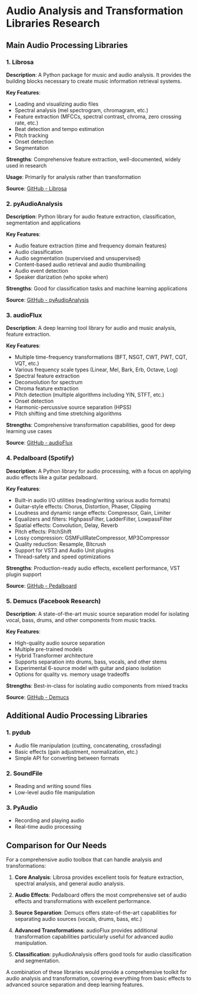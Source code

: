 # Audio Analysis and Transformation Libraries Research

## Main Audio Processing Libraries

### 1. Librosa
**Description**: A Python package for music and audio analysis. It provides the building blocks necessary to create music information retrieval systems.

**Key Features**:
- Loading and visualizing audio files
- Spectral analysis (mel spectrogram, chromagram, etc.)
- Feature extraction (MFCCs, spectral contrast, chroma, zero crossing rate, etc.)
- Beat detection and tempo estimation
- Pitch tracking
- Onset detection
- Segmentation

**Strengths**: Comprehensive feature extraction, well-documented, widely used in research

**Usage**: Primarily for analysis rather than transformation

**Source**: [GitHub - Librosa](https://librosa.org/doc/)

### 2. pyAudioAnalysis
**Description**: Python library for audio feature extraction, classification, segmentation and applications

**Key Features**:
- Audio feature extraction (time and frequency domain features)
- Audio classification 
- Audio segmentation (supervised and unsupervised)
- Content-based audio retrieval and audio thumbnailing
- Audio event detection
- Speaker diarization (who spoke when)

**Strengths**: Good for classification tasks and machine learning applications

**Source**: [GitHub - pyAudioAnalysis](https://github.com/tyiannak/pyAudioAnalysis)

### 3. audioFlux
**Description**: A deep learning tool library for audio and music analysis, feature extraction.

**Key Features**:
- Multiple time-frequency transformations (BFT, NSGT, CWT, PWT, CQT, VQT, etc.)
- Various frequency scale types (Linear, Mel, Bark, Erb, Octave, Log)
- Spectral feature extraction
- Deconvolution for spectrum
- Chroma feature extraction
- Pitch detection (multiple algorithms including YIN, STFT, etc.)
- Onset detection
- Harmonic-percussive source separation (HPSS)
- Pitch shifting and time stretching algorithms

**Strengths**: Comprehensive transformation capabilities, good for deep learning use cases

**Source**: [GitHub - audioFlux](https://github.com/libAudioFlux/audioFlux)

### 4. Pedalboard (Spotify)
**Description**: A Python library for audio processing, with a focus on applying audio effects like a guitar pedalboard.

**Key Features**:
- Built-in audio I/O utilities (reading/writing various audio formats)
- Guitar-style effects: Chorus, Distortion, Phaser, Clipping
- Loudness and dynamic range effects: Compressor, Gain, Limiter
- Equalizers and filters: HighpassFilter, LadderFilter, LowpassFilter
- Spatial effects: Convolution, Delay, Reverb
- Pitch effects: PitchShift
- Lossy compression: GSMFullRateCompressor, MP3Compressor
- Quality reduction: Resample, Bitcrush
- Support for VST3 and Audio Unit plugins
- Thread-safety and speed optimizations

**Strengths**: Production-ready audio effects, excellent performance, VST plugin support

**Source**: [GitHub - Pedalboard](https://github.com/spotify/pedalboard)

### 5. Demucs (Facebook Research)
**Description**: A state-of-the-art music source separation model for isolating vocal, bass, drums, and other components from music tracks.

**Key Features**:
- High-quality audio source separation
- Multiple pre-trained models
- Hybrid Transformer architecture
- Supports separation into drums, bass, vocals, and other stems
- Experimental 6-source model with guitar and piano isolation
- Options for quality vs. memory usage tradeoffs

**Strengths**: Best-in-class for isolating audio components from mixed tracks

**Source**: [GitHub - Demucs](https://github.com/facebookresearch/demucs)

## Additional Audio Processing Libraries

### 1. pydub
- Audio file manipulation (cutting, concatenating, crossfading)
- Basic effects (gain adjustment, normalization, etc.)
- Simple API for converting between formats

### 2. SoundFile
- Reading and writing sound files
- Low-level audio file manipulation

### 3. PyAudio
- Recording and playing audio
- Real-time audio processing

## Comparison for Our Needs

For a comprehensive audio toolbox that can handle analysis and transformations:

1. **Core Analysis**: Librosa provides excellent tools for feature extraction, spectral analysis, and general audio analysis.

2. **Audio Effects**: Pedalboard offers the most comprehensive set of audio effects and transformations with excellent performance.

3. **Source Separation**: Demucs offers state-of-the-art capabilities for separating audio sources (vocals, drums, bass, etc.)

4. **Advanced Transformations**: audioFlux provides additional transformation capabilities particularly useful for advanced audio manipulation.

5. **Classification**: pyAudioAnalysis offers good tools for audio classification and segmentation.

A combination of these libraries would provide a comprehensive toolkit for audio analysis and transformation, covering everything from basic effects to advanced source separation and deep learning features.